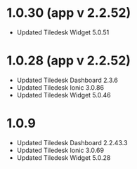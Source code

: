 # 1.0.30 (app v 2.2.52)
- Updated Tiledesk Widget 5.0.51

# 1.0.28 (app v 2.2.52)
- Updated Tiledesk Dashboard 2.3.6
- Updated Tiledesk Ionic 3.0.86 
- Updated Tiledesk Widget 5.0.46
# 1.0.9
- Updated Tiledesk Dashboard 2.2.43.3
- Updated Tiledesk Ionic 3.0.69 
- Updated Tiledesk Widget 5.0.28